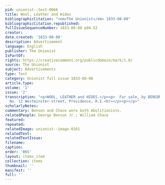 ```yaml
---
pid: unionist--text-0066
title: Wool, Leather and Hides
bibliographicCitation: "<em>The Unionist</em> 1833-08-08"
bibliographicCitation.republished: 
fullIssueSequenceNumber: 1833-08-08 p04.52
creator: 
date.created: '1833-08-08'
description: Advertisement
language: English
publisher: The Unionist
IsPartOf: 
rights: https://creativecommons.org/publicdomain/mark/1.0/
source: The Unionist
subject: Advertisements
type: Text
category: Unionist full issue 1833-08-08
article.type: 
volume: '1'
issue: '2'
transcription: "<p>WOOL, LEATHER and HIDES.</p><p>  For sale, by BENSON &amp; CHACE,
  No. 12 Westminster-street, Providence, R.I.<br></p><p></p>"
scholarlyNotes: 
commentary: Benson and Chace were both Abolitionists.
relatedPeople: George Benson Jr.; William Chace
featured: 
repeated: 
relatedImage: unionist--image-0101
relatedText: 
relatedTextIssue: 
filename: 
caption: 
order: '065'
layout: items_item
collection: items
thumbnail: ''
manifest: ''
full: ''
---
```

